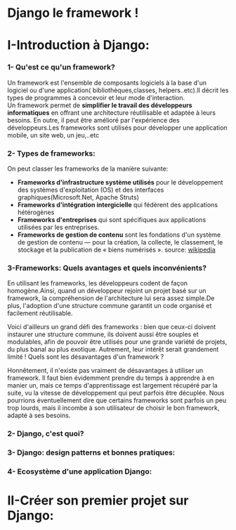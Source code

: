 # Django le framework !
# I-Introduction à Django:


### 1- Qu'est ce qu'un framework?  
Un framework est l'ensemble de composants logiciels à la base d'un logiciel ou d'une application( bibliothèques,classes, helpers..etc).Il décrit les types de programmes à concevoir et leur mode d'interaction.  
Un framework permet de **simplifier le travail des développeurs informatiques** en offrant une architecture réutilisable et adaptée à leurs besoins. En outre, il peut être amélioré par l'expérience des développeurs.Les frameworks sont utilisés pour développer une application mobile, un site web, un jeu,..etc 

### 2- Types de frameworks:  
On peut classer les frameworks de la manière suivante:  
* **Frameworks d'infrastructure système utilisés** pour le développement des systèmes d'exploitation (OS) et des interfaces graphiques(Microsoft.Net, Apache Struts)  
* **Frameworks d'intégration intergicielle** qui fédèrent des applications hétérogènes
* **Frameworks d'entreprises** qui sont spécifiques aux applications utilisées par les entreprises. 
* **Frameworks de gestion de contenu** sont les fondations d'un système de gestion de contenu — pour la création, la collecte, le classement, le stockage et la publication de « biens numérisés ». source: [wikipedia](https://fr.wikipedia.org/wiki/Framework)
### 3-Frameworks: Quels avantages et quels inconvénients?  
En utilisant les frameworks, les développeurs codent de façon homogène.Ainsi, quand un développeur rejoint un projet basé sur un framework, la compréhension de l'architecture lui sera assez simple.De plus, l'adoption d'une structure commune garantit un code organisé et facilement réutilisable. 



Voici d'ailleurs un grand défi des frameworks : bien que ceux-ci doivent instaurer une structure commune, ils doivent aussi être souples et modulables, afin de pouvoir être utilisés pour une grande variété de projets, du plus banal au plus exotique. Autrement, leur intérêt serait grandement limité !
Quels sont les désavantages d'un framework ?

Honnêtement, il n'existe pas vraiment de désavantages à utiliser un framework. Il faut bien évidemment prendre du temps à apprendre à en manier un, mais ce temps d'apprentissage est largement récupéré par la suite, vu la vitesse de développement qui peut parfois être décuplée. Nous pourrions éventuellement dire que certains frameworks sont parfois un peu trop lourds, mais il incombe à son utilisateur de choisir le bon framework, adapté à ses besoins.

### 2- Django, c'est quoi?
### 3- Django: design patterns et bonnes pratiques:
### 4- Ecosystème d'une application Django:

# II-Créer son premier projet sur Django:

